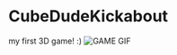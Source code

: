# CubeDudeKickabout
my first 3D game! :)
![GAME GIF](https://github.com/drorya2324/CubeDudeKickabout/blob/master/README/game%20gif.gif)
